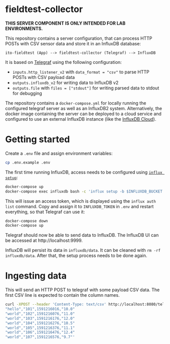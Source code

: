 # fieldtest-collector

**THIS SERVER COMPONENT IS ONLY INTENDED FOR LAB ENVIRONMENTS.**

This repository contains a server configuration, that can process HTTP POSTs with CSV sensor data and store it in an InfluxDB database:

```
ito-fieldtest (App) --> fieldtest-collector (Telegraf) --> InfluxDB
```

It is based on [Telegraf](https://www.influxdata.com/time-series-platform/telegraf/) using the following configuration:

- `inputs.http_listener_v2` with `data_format = "csv"` to parse HTTP POSTs with CSV payload data
- `outputs.influxdb_v2` for writing data to InfluxDB v2
- `outputs.file` with `files = ["stdout"]` for writing parsed data to stdout for debugging

The repository contains a `docker-compose.yml` for locally running the configured telegraf server as well as an InfluxDB2 system. Alternatively, the docker image containing the server can be deployed to a cloud service and configured to use an external InfluxDB instance (like the [InfluxDB Cloud](https://www.influxdata.com/products/influxdb-cloud/)).

# Getting started

Create a `.env` file and assign environment variables:

```sh
cp .env.example .env
```

The first time running InfluxDB, access needs to be configured using [`influx setup`](https://v2.docs.influxdata.com/v2.0/reference/cli/influx/setup/):

```sh
docker-compose up
docker-compose exec influxdb bash -c 'influx setup -b $INFLUXDB_BUCKET -f -o $INFLUXDB_ORGANIZATION -p $INFLUXDB_PASSWORD -r $INFLUXDB_RETENTION -u $INFLUXDB_USERNAME && influx auth list'
```

This will issue an access token, which is displayed using the `influx auth list` command. Copy and assign it to `INFLUXDB_TOKEN` in `.env` and restart everything, so that Telegraf can use it:

```sh
docker-compose down
docker-compose up
```

Telegraf should now be able to send data to InfluxDB. The InfluxDB UI can be accessed at http://localhost:9999.

InfluxDB will persist its data in `influxdb/data`. It can be cleaned with `rm -rf influxdb/data`. After that, the setup process needs to be done again.

# Ingesting data

This will send an HTTP POST to telegraf with some payload CSV data. The first CSV line is expected to contain the column names.

```sh
curl -XPOST --header 'Content-Type: text/csv' http://localhost:8080/telegraf -d 'col1,col2,timestamp,value
"hello","101",1591216016,"10.0"
"world","102",1591216076,"11.0"
"world","103",1591216176,"12.0"
"world","104",1591216276,"10.5"
"world","105",1591216376,"11.1"
"world","106",1591216476,"12.4"
"world","107",1591216576,"9.7"'
```

